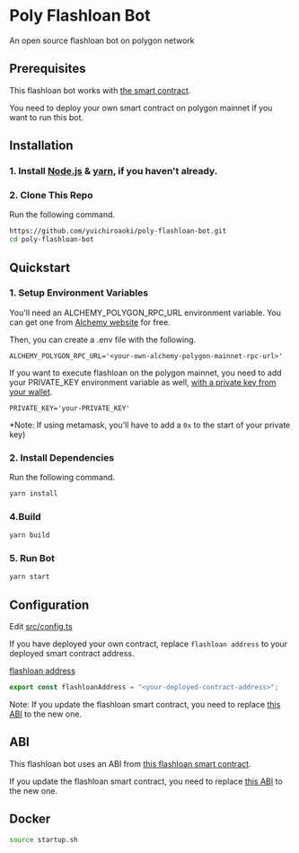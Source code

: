# Poly Flashloan Bot

An open source flashloan bot on polygon network

## Prerequisites
This flashloan bot works with [the smart contract](https://github.com/yuichiroaoki/poly-flash/blob/main/contracts/Flashloan.sol).

You need to deploy your own smart contract on polygon mainnet if you want to run this bot.


## Installation

### 1. Install [Node.js](https://nodejs.org/en/) & [yarn](https://classic.yarnpkg.com/en/docs/install/#windows-stable), if you haven't already.

### 2. Clone This Repo
Run the following command.
```bash
https://github.com/yuichiroaoki/poly-flashloan-bot.git
cd poly-flashloan-bot
```

## Quickstart

### 1. Setup Environment Variables
You'll need an ALCHEMY_POLYGON_RPC_URL environment variable. You can get one from [Alchemy website](https://alchemy.com/?r=33851811-6ecf-40c3-a36d-d0452dda8634) for free.

Then, you can create a .env file with the following.

```
ALCHEMY_POLYGON_RPC_URL='<your-own-alchemy-polygon-mainnet-rpc-url>'
```

If you want to execute flashloan on the polygon mainnet, you need to add your PRIVATE_KEY environment variable as well, [with a private key from your wallet](https://metamask.zendesk.com/hc/en-us/articles/360015289632-How-to-Export-an-Account-Private-Key).

```
PRIVATE_KEY='your-PRIVATE_KEY'
```

*Note: If using metamask, you'll have to add a ```0x``` to the start of your private key)

### 2. Install Dependencies
Run the following command.
```bash
yarn install
```


### 4.Build
```bash
yarn build
```

### 5. Run Bot
```bash
yarn start
```


## Configuration
Edit [src/config.ts](https://github.com/yuichiroaoki/poly-flashloan-bot/blob/main/src/config.ts)

If you have deployed your own contract, replace ```flashloan address``` to your deployed smart contract address. 

[flashloan address](https://github.com/yuichiroaoki/poly-flashloan-bot/blob/2778e4b5e87c261f11db56a647ac5eadf28e26c2/src/config.ts#L37)

```typescript
export const flashloanAddress = "<your-deployed-contract-address>";
```
Note: If you update the flashloan smart contract, you need to replace [this ABI](https://github.com/yuichiroaoki/poly-flashloan-bot/blob/main/src/abis/Flashloan.json) to the new one.

## ABI
This flashloan bot uses an ABI from [this flashloan smart contract](https://github.com/yuichiroaoki/poly-flash/blob/main/contracts/Flashloan.sol). 

If you update the flashloan smart contract, you need to replace [this ABI](https://github.com/yuichiroaoki/poly-flashloan-bot/blob/main/src/abis/Flashloan.json) to the new one.

## Docker
```bash
source startup.sh
```

